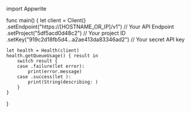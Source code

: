 import Appwrite

func main() {
    let client = Client()
      .setEndpoint("https://[HOSTNAME_OR_IP]/v1") // Your API Endpoint
      .setProject("5df5acd0d48c2") // Your project ID
      .setKey("919c2d18fb5d4...a2ae413da83346ad2") // Your secret API key

    let health = Health(client)
    health.getQueueUsage() { result in
        switch result {
        case .failure(let error):
            print(error.message)
        case .success(let ):
            print(String(describing: )
        }
    }
}
